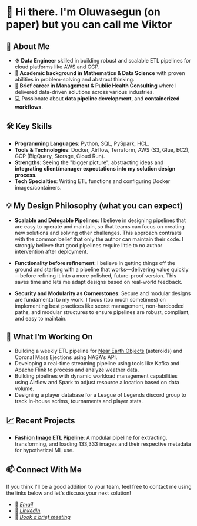 

# 👋 Hi there. I'm Oluwasegun (on paper) but you can call me Viktor

## 🌟 About Me
- ⚙️ **Data Engineer** skilled in building robust and scalable ETL pipelines for cloud platforms like AWS and GCP.
- 🔢 **Academic background in Mathematics & Data Science** with proven abilities in problem-solving and abstract thinking.
- 💼 **Brief career in Management & Public Health Consulting** where I delivered data-driven solutions across various industries.
- 💻 Passionate about **data pipeline development**, and **containerized workflows**.

## 🛠️ Key Skills
- **Programming Languages**: Python, SQL, PySpark, HCL.
- **Tools & Technologies**: Docker, Airflow, Terraform, AWS (S3, Glue, EC2), GCP (BigQuery, Storage, Cloud Run).
- **Strengths**: Seeing the "bigger picture", abstracting ideas and **integrating client/manager expectations into my solution design process**.
- **Tech Specialties**: Writing ETL functions and configuring Docker images/containers.

## 💡 My Design Philosophy (what you can expect)
- **Scalable and Delegable Pipelines**: I believe in designing pipelines that are easy to operate and maintain,
  so that teams can focus on creating new solutions and solving other challenges. This approach contrasts with the common
  belief that only the author can maintain their code. I strongly believe that good pipelines require little to no author intervention after deployment.
  
- **Functionality before refinement**: I believe in getting things off the ground and starting with a pipeline that works—delivering value quickly—before refining it into a more polished, future-proof version. This saves time and lets me adapt designs based on real-world feedback.
  
- **Security and Modularity as Cornerstones**: Secure and modular designs are fundamental to my work. I focus (too much sometimes) on implementing
  best practices like secret management, non-hardcoded paths, and modular structures to ensure pipelines are robust, compliant, and easy to maintain.

## 🔭 What I’m Working On
- Building a weekly ETL pipeline for [Near Earth Objects](https://github.com/Shegzimus/DE_NASA_NeoW_Pipeline) (asteroids) and Coronal Mass Ejections using NASA's API. 
- Developing a real-time streaming pipeline using tools like Kafka and Apache Flink to process and analyze weather data.
- Building pipelines with dynamic workload management capabilities using Airflow and Spark to adjust resource allocation based on data volume.
- Designing a player database for a League of Legends discord group to track in-house scrims, tournaments and player stats.

## 📈 Recent Projects
- **[Fashion Image ETL Pipeline](https://github.com/Shegzimus/DE_Fashion_Product_Images)**: A modular pipeline for extracting, transforming, and loading 133,333 images and their respective metadata for hypothetical ML use.

## 📫 Connect With Me
If you think I'll be a good addition to your team, feel free to contact me using the links below and let's discuss your next solution!
- 📧 *[Email](segun.ajet@protonmail.com)*
- 💼 *[LinkedIn](https://www.linkedin.com/in/segun-ajet/)*
- 🦜 *[Book a brief meeting](https://calendar.app.google/zEJVh3RVoMRD3odn6)*

